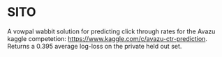 # SITO
A vowpal wabbit solution for predicting click through rates for the Avazu kaggle competetion: https://www.kaggle.com/c/avazu-ctr-prediction. Returns a 0.395 average log-loss on the private held out set.
